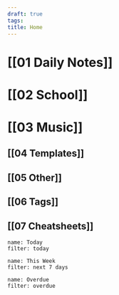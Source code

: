 ```yaml
---
draft: true
tags:
title: Home
---
```


# [[01 Daily Notes]]

# [[02 School]]

# [[03 Music]]

## [[04 Templates]]

## [[05 Other]]

## [[06 Tags]]

## [[07 Cheatsheets]]

```todoist
name: Today
filter: today
```

```todoist
name: This Week
filter: next 7 days
```

```todoist
name: Overdue
filter: overdue
```
